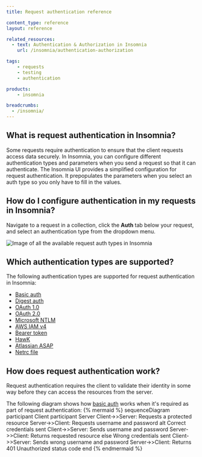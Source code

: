 ```yaml
---
title: Request authentication reference

content_type: reference
layout: reference

related_resources:
  - text: Authentication & Authorization in Insomnia
    url: /insomnia/authentication-authorization

tags:
    - requests
    - testing
    - authentication

products:
    - insomnia

breadcrumbs:
  - /insomnia/
---
```


## What is request authentication in Insomnia?

Some requests require authentication to ensure that the client requests access data securely. In Insomnia, you can configure different authentication types and parameters when you send a request so that it can authenticate. The Insomnia UI provides a simplified configuration for request authentication. It prepopulates the parameters when you select an auth type so you only have to fill in the values. 

## How do I configure authentication in my requests in Insomnia? 

Navigate to a request in a collection, click the **Auth** tab below your request, and select an authentication type from the dropdown menu.

![Image of all the available request auth types in Insomnia](/assets/images/insomnia/request-auth.png)

## Which authentication types are supported?

The following authentication types are supported for request authentication in Insomnia:
* [Basic auth](https://datatracker.ietf.org/doc/html/rfc7617.html)
* [Digest auth](https://datatracker.ietf.org/doc/html/rfc7616)
* [OAuth 1.0](https://datatracker.ietf.org/doc/html/rfc5849)
* [OAuth 2.0](https://datatracker.ietf.org/doc/html/rfc6749)
* [Microsoft NTLM](https://learn.microsoft.com/en-us/windows-server/security/kerberos/ntlm-overview)
* [AWS IAM v4](https://docs.aws.amazon.com/AmazonS3/latest/API/sig-v4-authenticating-requests.html)
* [Bearer token](https://swagger.io/docs/specification/v3_0/authentication/bearer-authentication/)
* [HawK](https://github.com/mozilla/hawk)
* [Atlassian ASAP](https://s2sauth.bitbucket.io/spec/)
* [Netrc file](https://www.gnu.org/software/inetutils/manual/html_node/The-_002enetrc-file.html)

## How does request authentication work?

Request authentication requires the client to validate their identity in some way before they can access the resources from the server.

The following diagram shows how [basic auth](https://datatracker.ietf.org/doc/html/rfc7617.html) works when it's required as part of request authentication:
{% mermaid %}
sequenceDiagram
    participant Client
    participant Server
    Client->>Server: Requests a protected resource
    Server->>Client: Requests username and password
    alt Correct credentials sent
        Client->>Server: Sends username and password
        Server->>Client: Returns requested resource
    else Wrong credentials sent
        Client->>Server: Sends wrong username and password
        Server->>Client: Returns 401 Unauthorized status code
    end
{% endmermaid %}